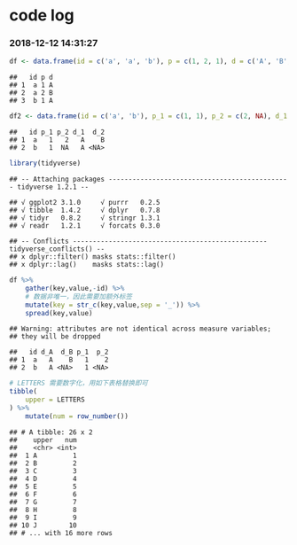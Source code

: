 code log
================

### 2018-12-12 14:31:27

``` r
df <- data.frame(id = c('a', 'a', 'b'), p = c(1, 2, 1), d = c('A', 'B', 'A')); df
```

    ##   id p d
    ## 1  a 1 A
    ## 2  a 2 B
    ## 3  b 1 A

``` r
df2 <- data.frame(id = c('a', 'b'), p_1 = c(1, 1), p_2 = c(2, NA), d_1 = c('A', 'A'), d_2 = c('B', NA)); df2
```

    ##   id p_1 p_2 d_1  d_2
    ## 1  a   1   2   A    B
    ## 2  b   1  NA   A <NA>

``` r
library(tidyverse)
```

    ## -- Attaching packages ---------------------------------------------- tidyverse 1.2.1 --

    ## √ ggplot2 3.1.0     √ purrr   0.2.5
    ## √ tibble  1.4.2     √ dplyr   0.7.8
    ## √ tidyr   0.8.2     √ stringr 1.3.1
    ## √ readr   1.2.1     √ forcats 0.3.0

    ## -- Conflicts ------------------------------------------------- tidyverse_conflicts() --
    ## x dplyr::filter() masks stats::filter()
    ## x dplyr::lag()    masks stats::lag()

``` r
df %>%
    gather(key,value,-id) %>% 
    # 数据非唯一，因此需要加额外标签
    mutate(key = str_c(key,value,sep = '_')) %>% 
    spread(key,value)
```

    ## Warning: attributes are not identical across measure variables;
    ## they will be dropped

    ##   id d_A  d_B p_1  p_2
    ## 1  a   A    B   1    2
    ## 2  b   A <NA>   1 <NA>

``` r
# LETTERS 需要数字化，用如下表格替换即可
tibble(
    upper = LETTERS
) %>% 
    mutate(num = row_number())
```

    ## # A tibble: 26 x 2
    ##    upper   num
    ##    <chr> <int>
    ##  1 A         1
    ##  2 B         2
    ##  3 C         3
    ##  4 D         4
    ##  5 E         5
    ##  6 F         6
    ##  7 G         7
    ##  8 H         8
    ##  9 I         9
    ## 10 J        10
    ## # ... with 16 more rows
